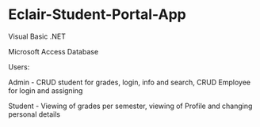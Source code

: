 # Eclair-Student-Portal-App

Visual Basic .NET

Microsoft Access Database

Users:

Admin - CRUD student for grades, login, info and search, CRUD Employee for login and assigning

Student - Viewing of grades per semester, viewing of Profile and changing personal details
